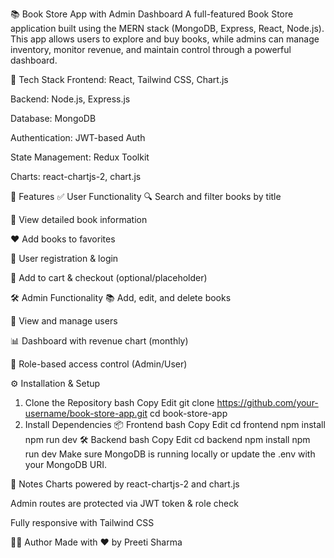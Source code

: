 📚 Book Store App with Admin Dashboard
A full-featured Book Store application built using the MERN stack (MongoDB, Express, React, Node.js). This app allows users to explore and buy books, while admins can manage inventory, monitor revenue, and maintain control through a powerful dashboard.

🔧 Tech Stack
Frontend: React, Tailwind CSS, Chart.js

Backend: Node.js, Express.js

Database: MongoDB

Authentication: JWT-based Auth

State Management: Redux Toolkit

Charts: react-chartjs-2, chart.js

🚀 Features
✅ User Functionality
🔍 Search and filter books by title

📖 View detailed book information

❤️ Add books to favorites

🔐 User registration & login

🛒 Add to cart & checkout (optional/placeholder)

🛠️ Admin Functionality
📚 Add, edit, and delete books

👥 View and manage users

📊 Dashboard with revenue chart (monthly)

🔐 Role-based access control (Admin/User)

⚙️ Installation & Setup
1. Clone the Repository
bash
Copy
Edit
git clone https://github.com/your-username/book-store-app.git
cd book-store-app
2. Install Dependencies
📦 Frontend
bash
Copy
Edit
cd frontend
npm install
npm run dev
🛠️ Backend
bash
Copy
Edit
cd backend
npm install
npm run dev
Make sure MongoDB is running locally or update the .env with your MongoDB URI.

📌 Notes
Charts powered by react-chartjs-2 and chart.js

Admin routes are protected via JWT token & role check

Fully responsive with Tailwind CSS

🧑‍💻 Author
Made with ❤️ by Preeti Sharma

